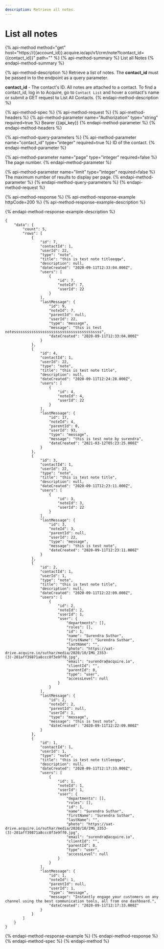 ```yaml
---
description: Retrieve all notes.
---
```


# List all notes

{% api-method method="get" host="https://{{account\_id}}.acquire.io/api/v1/crm/note?lcontact\_id={{contact\_id}}" path="" %}
{% api-method-summary %}
List all Notes
{% endapi-method-summary %}

{% api-method-description %}
Retrieve a list of notes. The **contact\_id** must be passed in to the endpoint as a query parameter.   
  
**contact\_id** - The contact's ID. All notes are attached to a contact. To find a contact\_id, log in to Acquire, go to `Contact List` and hover a contact's name or submit a GET request to List All Contacts.
{% endapi-method-description %}

{% api-method-spec %}
{% api-method-request %}
{% api-method-headers %}
{% api-method-parameter name="Authorization" type="string" required=true %}
Bearer {{api\_key}}
{% endapi-method-parameter %}
{% endapi-method-headers %}

{% api-method-query-parameters %}
{% api-method-parameter name="contact\_id" type="integer" required=true %}
ID of the contact.
{% endapi-method-parameter %}

{% api-method-parameter name="page" type="integer" required=false %}
The page number.
{% endapi-method-parameter %}

{% api-method-parameter name="limit" type="integer" required=false %}
The maximum number of results to display per page.
{% endapi-method-parameter %}
{% endapi-method-query-parameters %}
{% endapi-method-request %}

{% api-method-response %}
{% api-method-response-example httpCode=200 %}
{% api-method-response-example-description %}

{% endapi-method-response-example-description %}

```
{
    "data": {
        "count": 5,
        "rows": [
            {
                "id": 7,
                "contactId": 1,
                "userId": 22,
                "type": "note",
                "title": "this is test note titleeqqw",
                "description": null,
                "dateCreated": "2020-09-11T12:33:04.000Z",
                "users": [
                    {
                        "id": 7,
                        "noteId": 7,
                        "userId": 22
                    }
                ],
                "lastMessage": {
                    "id": 9,
                    "noteId": 7,
                    "parentId": null,
                    "userId": 22,
                    "type": "message",
                    "message": "this is test notessssssssssssssssssssssssssssssssssssssss",
                    "dateCreated": "2020-09-11T12:33:04.000Z"
                }
            },
            {
                "id": 4,
                "contactId": 1,
                "userId": 22,
                "type": "note",
                "title": "this is test note title",
                "description": null,
                "dateCreated": "2020-09-11T12:24:28.000Z",
                "users": [
                    {
                        "id": 4,
                        "noteId": 4,
                        "userId": 22
                    }
                ],
                "lastMessage": {
                    "id": 17,
                    "noteId": 4,
                    "parentId": 0,
                    "userId": 93,
                    "type": "message",
                    "message": "this is test note by surendra",
                    "dateCreated": "2021-03-12T05:23:25.000Z"
                }
            },
            {
                "id": 3,
                "contactId": 1,
                "userId": 22,
                "type": "note",
                "title": "this is test note title",
                "description": null,
                "dateCreated": "2020-09-11T12:23:11.000Z",
                "users": [
                    {
                        "id": 3,
                        "noteId": 3,
                        "userId": 22
                    }
                ],
                "lastMessage": {
                    "id": 3,
                    "noteId": 3,
                    "parentId": null,
                    "userId": 22,
                    "type": "message",
                    "message": "this is test note",
                    "dateCreated": "2020-09-11T12:23:11.000Z"
                }
            },
            {
                "id": 2,
                "contactId": 1,
                "userId": 1,
                "type": "note",
                "title": "this is test note title",
                "description": null,
                "dateCreated": "2020-09-11T12:22:09.000Z",
                "users": [
                    {
                        "id": 2,
                        "noteId": 2,
                        "userId": 1,
                        "user": {
                            "departments": [],
                            "roles": [],
                            "id": 1,
                            "name": "Surendra Suthar",
                            "firstName": "Surendra Suthar",
                            "lastName": "",
                            "photo": "https://uat-drive.acquire.io/suthar/media/2020/10/IMG_2353-(3)-201aff39871a8ccc0f3e9ff0.jpg",
                            "email": "surendra@acquire.io",
                            "clientId": "",
                            "parentId": 0,
                            "type": "user",
                            "accessLevel": null
                        }
                    }
                ],
                "lastMessage": {
                    "id": 2,
                    "noteId": 2,
                    "parentId": null,
                    "userId": 1,
                    "type": "message",
                    "message": "this is test note",
                    "dateCreated": "2020-09-11T12:22:09.000Z"
                }
            },
            {
                "id": 1,
                "contactId": 1,
                "userId": 1,
                "type": "note",
                "title": "this is test note titleeqqw",
                "description": null,
                "dateCreated": "2020-09-11T12:17:33.000Z",
                "users": [
                    {
                        "id": 1,
                        "noteId": 1,
                        "userId": 1,
                        "user": {
                            "departments": [],
                            "roles": [],
                            "id": 1,
                            "name": "Surendra Suthar",
                            "firstName": "Surendra Suthar",
                            "lastName": "",
                            "photo": "https://uat-drive.acquire.io/suthar/media/2020/10/IMG_2353-(3)-201aff39871a8ccc0f3e9ff0.jpg",
                            "email": "surendra@acquire.io",
                            "clientId": "",
                            "parentId": 0,
                            "type": "user",
                            "accessLevel": null
                        }
                    }
                ],
                "lastMessage": {
                    "id": 1,
                    "noteId": 1,
                    "parentId": null,
                    "userId": 1,
                    "type": "message",
                    "message": "Instantly engage your customers on any channel using the best communication tools, all from one dashboard.",
                    "dateCreated": "2020-09-11T12:17:33.000Z"
                }
            }
        ]
    }
}
```
{% endapi-method-response-example %}
{% endapi-method-response %}
{% endapi-method-spec %}
{% endapi-method %}

